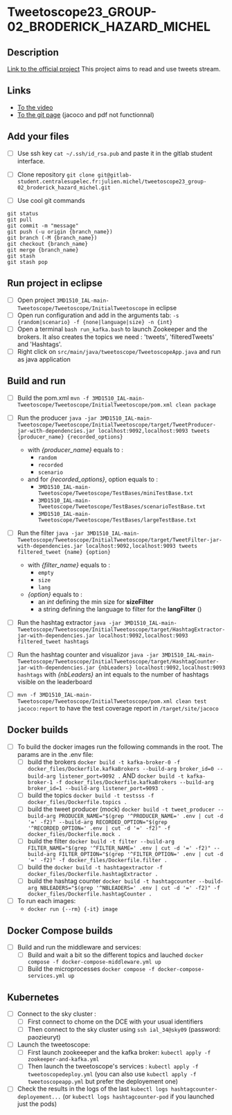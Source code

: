 # Tweetoscope23_GROUP-02_BRODERICK_HAZARD_MICHEL

## Description
[Link to the official project](https://galtier.pages.centralesupelec.fr/3MD1510_IAL/Tweetoscope/Instructions/tweetoscope.html)
This project aims to read and use tweets stream.

## Links
- [To the video](https://www.youtube.com/watch?v=51x4mPsHWpw)
- [To the git page](https://julien.michel.pages-student.centralesupelec.fr/tweetoscope23_group-02_broderick_hazard_michel) (jacoco and pdf not functionnal)

## Add your files

- [ ] Use ssh key `cat ~/.ssh/id_rsa.pub` and paste it in the gitlab student interface.
- [ ] Clone repository `git clone git@gitlab-student.centralesupelec.fr:julien.michel/tweetoscope23_group-02_broderick_hazard_michel.git`

- [ ] Use cool git commands
```
git status
git pull
git commit -m "message"
git push (-u origin {branch_name})
git branch (-M {branch_name})
git checkout {branch_name}
git merge {branch_name}
git stash
git stash pop
```

## Run project in eclipse

- [ ] Open project `3MD1510_IAL-main-Tweetoscope/Tweetoscope/InitialTweetoscope` in eclipse
- [ ] Open run configuration and add in the arguments tab: `-s {random|scenario} -f {none|language|size} -n {int}`
- [ ] Open a terminal `bash run_kafka.bash` to launch Zookeeper and the brokers. It also creates the topics we need : 'tweets', 'filteredTweets' and 'Hashtags'.
- [ ] Right click on `src/main/java/tweetoscope/TweetoscopeApp.java` and run as java application

## Build and run
- [ ] Build the pom.xml `mvn -f 3MD1510_IAL-main-Tweetoscope/Tweetoscope/InitialTweetoscope/pom.xml clean package`
- [ ] Run the producer `java -jar 3MD1510_IAL-main-Tweetoscope/Tweetoscope/InitialTweetoscope/target/TweetProducer-jar-with-dependencies.jar localhost:9092,localhost:9093 tweets {producer_name} {recorded_options}`
    -  with _\{producer\_name}_ equals to :
        - `random`
        - `recorded`
        - `scenario`
    - and for _\{recorded\_options}_, option equals to : 
        - `3MD1510_IAL-main-Tweetoscope/Tweetoscope/TestBases/miniTestBase.txt`
        - `3MD1510_IAL-main-Tweetoscope/Tweetoscope/TestBases/scenarioTestBase.txt`
        - `3MD1510_IAL-main-Tweetoscope/Tweetoscope/TestBases/largeTestBase.txt`
- [ ] Run the filter `java -jar 3MD1510_IAL-main-Tweetoscope/Tweetoscope/InitialTweetoscope/target/TweetFilter-jar-with-dependencies.jar localhost:9092,localhost:9093 tweets filtered_tweet {name} {option}` 
    - with _\{filter\_name}_ equals to :
        - `empty`
        - `size`
        - `lang`
    - _\{option}_ equals to :
        - an _int_ defining the min size for **sizeFilter**
        - a string defining the language to filter for the **langFilter** ()
- [ ] Run the hashtag extractor `java -jar 3MD1510_IAL-main-Tweetoscope/Tweetoscope/InitialTweetoscope/target/HashtagExtractor-jar-with-dependencies.jar localhost:9092,localhost:9093 filtered_tweet hashtags`
- [ ] Run the hashtag counter and visualizor `java -jar 3MD1510_IAL-main-Tweetoscope/Tweetoscope/InitialTweetoscope/target/HashtagCounter-jar-with-dependencies.jar {nbLeaders} localhost:9092,localhost:9093 hashtags` with _{nbLeaders}_ an int equals to the number of hashtags visible on the leaderboard


- [ ] `mvn -f 3MD1510_IAL-main-Tweetoscope/Tweetoscope/InitialTweetoscope/pom.xml clean test jacoco:report` to have the test coverage report in `/target/site/jacoco`

## Docker builds

- [ ] To build the docker images run the following commands in the root. The params are in the .env file:
    - [ ] build the brokers `docker build -t kafka-broker-0 -f docker_files/Dockerfile.kafkaBrokers --build-arg broker_id=0 --build-arg listener_port=9092 .` AND `docker build -t kafka-broker-1 -f docker_files/Dockerfile.kafkaBrokers --build-arg broker_id=1 --build-arg listener_port=9093 .`
    - [ ] build the topics `docker build -t testsss -f docker_files/Dockerfile.topics .`
    - [ ] build the tweet producer (mock) `docker build -t tweet_producer --build-arg PRODUCER_NAME="$(grep '^PRODUCER_NAME=' .env | cut -d '=' -f2)" --build-arg RECORDED_OPTION="$(grep '^RECORDED_OPTION=' .env | cut -d '=' -f2)" -f docker_files/Dockerfile.mock .`
    - [ ] build the filter `docker build -t filter --build-arg FILTER_NAME="$(grep '^FILTER_NAME=' .env | cut -d '=' -f2)" --build-arg FILTER_OPTION="$(grep '^FILTER_OPTION=' .env | cut -d '=' -f2)" -f docker_files/Dockerfile.filter .`
    - [ ] build the `docker build -t hashtagextractor -f docker_files/Dockerfile.hashtagExtractor .`
    - [ ] build the hashtag counter `docker build -t hashtagcounter --build-arg NBLEADERS="$(grep '^NBLEADERS=' .env | cut -d '=' -f2)" -f docker_files/Dockerfile.hashtagCounter .`
- [ ] To run each images:
    - `docker run {--rm} {-it} image`

## Docker Compose builds
- [ ] Build and run the middleware and services:
    - [ ] Build and wait a bit so the different topics and lauched `docker compose -f docker-compose-middleware.yml up`
    - [ ] Build the microprocesses `docker compose -f docker-compose-services.yml up`

## Kubernetes
- [ ] Connect to the sky cluster :
    - [ ] First connect to chome on the DCE with your usual identifiers
    - [ ] Then connect to the sky cluster using `ssh ial_34@sky09` (password: paozieuryt)
- [ ] Launch the tweetoscope:
    - [ ] First launch zookeeeper and the kafka broker: `kubectl apply -f zookeeper-and-kafka.yml`
    - [ ] Then launch the tweetoscope's services : `kubectl apply -f tweetoscopedeploy.yml` (you can also use `kubectl apply -f tweetoscopeapp.yml` but prefer the deployement one)
-[ ] Check the results in the logs of the last `kubectl logs hashtagcounter-deployement...` (or `kubectl logs hashtagcounter-pod` if you launched just the pods)
